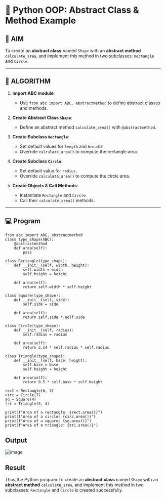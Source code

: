 
# 🐍 Python OOP: Abstract Class & Method Example

## 🎯 AIM

To create an **abstract class** named `Shape` with an **abstract method** `calculate_area`, and implement this method in two subclasses: `Rectangle` and `Circle`.

---

## 🧠 ALGORITHM

1. **Import ABC module**:
   - Use `from abc import ABC, abstractmethod` to define abstract classes and methods.

2. **Create Abstract Class `Shape`**:
   - Define an abstract method `calculate_area()` with `@abstractmethod`.

3. **Create Subclass `Rectangle`**:
   - Set default values for `length` and `breadth`.
   - Override `calculate_area()` to compute the rectangle area.

4. **Create Subclass `Circle`**:
   - Set default value for `radius`.
   - Override `calculate_area()` to compute the circle area.

5. **Create Objects & Call Methods**:
   - Instantiate `Rectangle` and `Circle`.
   - Call their `calculate_area()` methods.

---

## 💻 Program
```
from abc import ABC, abstractmethod
class type_shape(ABC):
    @abstractmethod
    def area(self):
        pass

class Rectangle(type_shape):
    def __init__(self, width, height):
        self.width = width
        self.height = height

    def area(self):
        return self.width * self.height

class Square(type_shape):
    def __init__(self, side):
        self.side = side

    def area(self):
        return self.side * self.side

class Circle(type_shape):
    def __init__(self, radius):
        self.radius = radius

    def area(self):
        return 3.14 * self.radius * self.radius

class Triangle(type_shape):
    def __init__(self, base, height):
        self.base = base
        self.height = height

    def area(self):
        return 0.5 * self.base * self.height

rect = Rectangle(6, 4)
circ = Circle(7)
sq = Square(4)
tri = Triangle(5, 4)

print(f"Area of a rectangle: {rect.area()}")
print(f"Area of a circle: {circ.area()}")
print(f"Area of a square: {sq.area()}")
print(f"Area of a triangle: {tri.area()}")

```
## Output
![image](https://github.com/user-attachments/assets/ca7a3bd3-1b51-4a03-a103-368e1a0bb2a7)

## Result
Thus,the Python program To create an **abstract class** named `Shape` with an **abstract method** `calculate_area`, and implement this method in two subclasses: `Rectangle` and `Circle` is created successfully.
